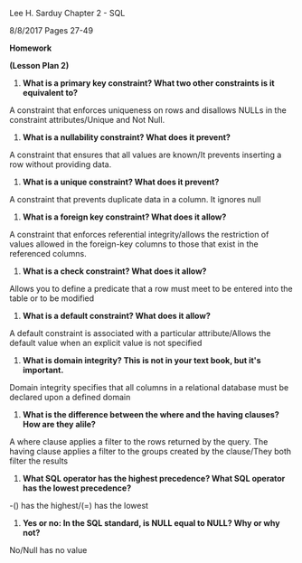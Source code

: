 Lee H. Sarduy                                                                                                                                       Chapter 2 - SQL

8/8/2017                                                                                                                                               Pages 27-49

**Homework**

**(Lesson Plan 2)**

1. **What is a primary key constraint? What two other constraints is it equivalent to?**

A constraint that enforces uniqueness on rows and disallows NULLs in the constraint attributes/Unique and Not Null.

1. **What is a nullability constraint? What does it prevent?**

A constraint that ensures that all values are known/It prevents inserting a row without providing data.

1. **What is a unique constraint? What does it prevent?**

A constraint that prevents duplicate data in a column. It ignores null

1. **What is a foreign key constraint? What does it allow?**

A constraint that enforces referential integrity/allows the restriction of values allowed in the foreign-key columns to those that exist in the referenced columns.

1. **What is a check constraint? What does it allow?**

Allows you to define a predicate that a row must meet to be entered into the table or to be modified

1. **What is a default constraint? What does it allow?**

A default constraint is associated with a particular attribute/Allows the default value when an explicit value is not specified

1. **What is domain integrity? This is not in your text book, but it&#39;s important.**

Domain integrity specifies that all columns in a relational database must be declared upon a defined domain

1. **What is the difference between the where and the having clauses? How are they alile?**

A where clause applies a filter to the rows returned by the query. The having clause applies a filter to the groups created by the clause/They both filter the results

1. **What SQL operator has the highest precedence? What SQL operator has the lowest precedence?**

-() has the highest/(=) has the lowest

1. **Yes or no: In the SQL standard, is NULL equal to NULL? Why or why not?**

No/Null has no value
